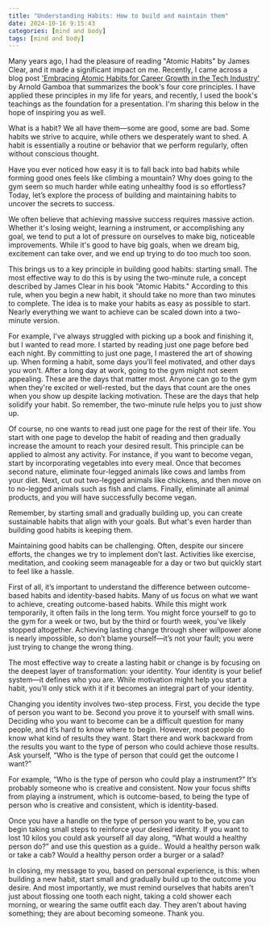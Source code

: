 ```yaml
---
title: "Understanding Habits: How to build and maintain them"
date: 2024-10-16 9:15:43
categories: [mind and body]
tags: [mind and body]	
---
```



<p>
Many years ago, I had the pleasure of reading "Atomic Habits" by James Clear, and it made a significant impact on me. Recently, I came across a blog post <a href="https://arnold.gamboa.ph/2024/02/13/embracing-atomic-habits-for-career-growth-in-the-tech-industry/" target="_blank">'Embracing Atomic Habits for Career Growth in the Tech Industry'</a>  by Arnold Gamboa that summarizes the book's four core principles. I have applied these principles in my life for years, and recently, I used the book's teachings as the foundation for a presentation. I'm sharing this below in the hope of inspiring you as well.

<p>
What is a habit? We all have them—some are good, some are bad. Some habits we strive to acquire, while others we desperately want to shed. A habit is essentially a routine or behavior that we perform regularly, often without conscious thought.
</p>
<p>
Have you ever noticed how easy it is to fall back into bad habits while forming good ones feels like climbing a mountain? Why does going to the gym seem so much harder while eating unhealthy food is so effortless? Today, let’s explore the process of building and maintaining habits to uncover the secrets to success.
</p>

<p>
We often believe that achieving massive success requires massive action. Whether it's losing weight, learning a instrument, or accomplishing any goal, we tend to put a lot of pressure on ourselves to make big, noticeable improvements. While it's good to have big goals, when we dream big, excitement can take over, and we end up trying to do too much too soon.
</p>
<p>
This brings us to a key principle in building good habits: starting small. The most effective way to do this is by using the two-minute rule, a concept described by James Clear in his book "Atomic Habits." According to this rule, when you begin a new habit, it should take no more than two minutes to complete. The idea is to make your habits as easy as possible to start. Nearly everything we want to achieve can be scaled down into a two-minute version.
</p>
<p>
For example, I’ve always struggled with picking up a book and finishing it, but I wanted to read more. I started by reading just one page before bed each night. By committing to just one page, I mastered the art of showing up. When forming a habit, some days you’ll feel motivated, and other days you won’t. After a long day at work, going to the gym might not seem appealing. These are the days that matter most. Anyone can go to the gym when they're excited or well-rested, but the days that count are the ones when you show up despite lacking motivation. These are the days that help solidify your habit. So remember, the two-minute rule helps you to just show up.
</p>
<p>
Of course, no one wants to read just one page for the rest of their life. You start with one page to develop the habit of reading and then gradually increase the amount to reach your desired result. This principle can be applied to almost any activity. For instance, if you want to become vegan, start by incorporating vegetables into every meal. Once that becomes second nature, eliminate four-legged animals like cows and lambs from your diet. Next, cut out two-legged animals like chickens, and then move on to no-legged animals such as fish and clams. Finally, eliminate all animal products, and you will have successfully become vegan.
</p>
<p>
Remember, by starting small and gradually building up, you can create sustainable habits that align with your goals. But what's even harder than building good habits is keeping them.
</p>

<p>
Maintaining good habits can be challenging. Often, despite our sincere efforts, the changes we try to implement don’t last. Activities like exercise, meditation, and cooking seem manageable for a day or two but quickly start to feel like a hassle.
</p>
<p>
First of all, it’s important to understand the difference between outcome-based habits and identity-based habits. Many of us focus on what we want to achieve, creating outcome-based habits. While this might work temporarily, it often fails in the long term. You might force yourself to go to the gym for a week or two, but by the third or fourth week, you've likely stopped altogether. Achieving lasting change through sheer willpower alone is nearly impossible, so don’t blame yourself—it’s not your fault; you were just trying to change the wrong thing.
</p>
<p>
The most effective way to create a lasting habit or change is by focusing on the deepest layer of transformation: your identity. Your identity is your belief system—it defines who you are. While motivation might help you start a habit, you'll only stick with it if it becomes an integral part of your identity.
</p>
<p>
Changing you identity involves two-step process. First, you decide the type of person you want to be. Second you prove it to yourself with small wins.
Deciding who you want to become can be a difficult question for many people, and it’s hard to know where to begin. However, most people do know what kind of results they want. Start there and work backward from the results you want to the type of person who could achieve those results. Ask yourself, “Who is the type of person that could get the outcome I want?” 
</p>
<p>
For example, “Who is the type of person who could play a instrument?” It’s probably someone who is creative and consistent. Now your focus shifts from playing a instrument, which is outcome-based, to being the type of person who is creative and consistent, which is identity-based.
</p>
<p>
Once you have a handle on the type of person you want to be, you can begin taking small steps to reinforce your desired identity. If you want to lost 10 kilos you could ask yourself all day along, “What would a healthy person do?” and use this question as a guide.. Would a healthy person walk or take a cab? Would a healthy person order a burger or a salad? 
</p>


<p>
In closing, my message to you, based on personal experience, is this: when building a new habit, start small and gradually build up to the outcome you desire. And most importantly, we must remind ourselves that habits aren't just about flossing one tooth each night, taking a cold shower each morning, or wearing the same outfit each day. They aren't about having something; they are about becoming someone. Thank you.
</p>

